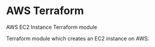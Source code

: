 # AWS Terraform

AWS EC2 Instance Terraform module

Terraform module which creates an EC2 instance on AWS.
